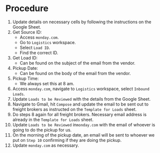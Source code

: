 # Procedure
1. Update details on necessary cells by following the instructions on the Google Sheet.
2. Get Source ID:
	- Access `monday.com`.
	- Go to `Logistics` workspace.
	- Select `Load ID`.
	- Find the correct ID.
3. Get Load ID:
	- Can be found on the subject of the email from the vendor.
4. Pickup Date:
	- Can be found on the body of the email from the vendor.
5. Pickup Time:
	- We always set this at 8 am.
6. Access `monday.com`, navigate to `Logistics` workspace, select `Inbound Loads`.
7. Update `Loads to be Reviewed` with the details from the Google Sheet.
8. Navigate to Gmail, hit `Compose` and update the email to be sent out to freight brokers as instructed on the `Template for Loads` sheet.
9. Do steps 8 again for all freight brokers. Necessary email address is already in the `Template for Loads` sheet.
10. Update `Loads to be Reviewed` in`monday.com` with the email of whoever is going to do the pickup for us.
11. On the morning of the pickup date, an email will be sent to whoever we put on `Step 10` confirming if they are doing the pickup.
12. Update `monday.com` as necessary.